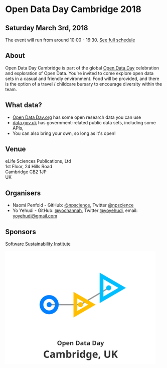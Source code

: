 # Open Data Day Cambridge 2018 

## Saturday March 3rd, 2018
The event will run from around 10:00 - 16:30. [See full schedule](schedule.md)

## About
Open Data Day Cambridge is part of the global [Open Data Day](http://opendataday.org/) celebration and exploration of Open Data. 
You're invited to come explore open data sets in a casual and friendly environment. Food will be provided, and there is the option of a travel / childcare bursary to encourage diversity within the team.

## What data?
- [Open Data Day.org](http://opendataday.org/#resources) has some open research data you can use
- [data.gov.uk](https://data.gov.uk/) has government-related public data sets, including some APIs,
- You can also bring your own, so long as it's open! 

## Venue

eLife Sciences Publications, Ltd  
1st Floor, 24 Hills Road  
Cambridge CB2 1JP  
UK  

## Organisers

- Naomi Penfold - GitHub: [@npscience](https://github.com/npscience/), Twitter [@npscience](https://twitter.com/npscience)
- Yo Yehudi - GitHub: [@yochannah](https://github.com/yochannah/), Twitter [@yoyehudi](https://twitter.com/yoyehudi), email: yoyehudi@gmail.com


## Sponsors

[Software Sustainability Institute](https://www.software.ac.uk/)


<link href="https://fonts.googleapis.com/css?family=Noto+Sans" rel="stylesheet">

![Open Data Day Cambridge Logo](ODDlogo.svg)
